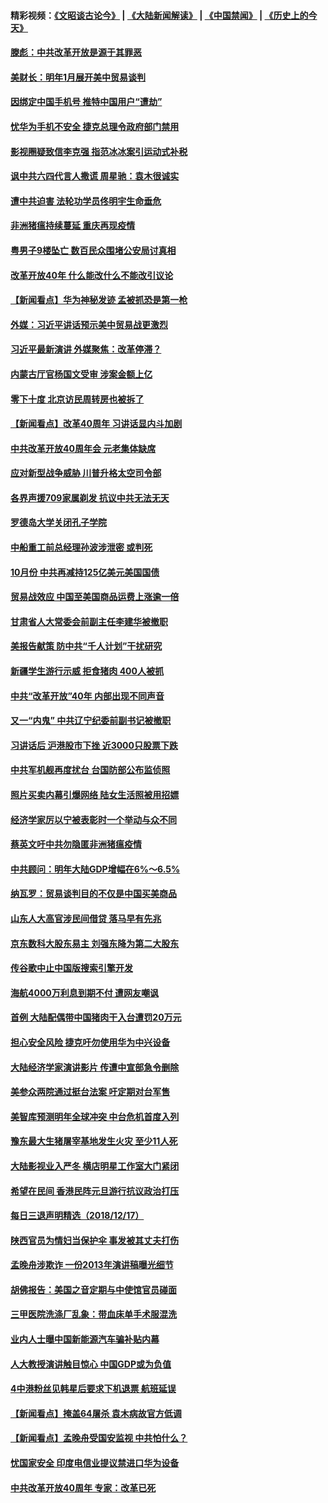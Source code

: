 #### 精彩视频：[《文昭谈古论今》](https://github.com/gfw-breaker/wenzhao/blob/master/README.md?t=12190030) | [《大陆新闻解读》](https://github.com/gfw-breaker/ntdtv-comedy/blob/master/README.md?t=12190030) | [《中国禁闻》](https://github.com/gfw-breaker/ntdtv-news/blob/master/README.md?t=12190030) | [《历史上的今天》](https://github.com/gfw-breaker/today-in-history/blob/master/README.md?t=12190030) 

#### [滕彪：中共改革开放是源于其罪恶](../pages/nsc413/n10918773.md?t=12190030) 

#### [美财长：明年1月展开美中贸易谈判](../pages/nsc413/n10918842.md?t=12190030) 

#### [因绑定中国手机号 推特中国用户“遭劫”](../pages/nsc413/n10918563.md?t=12190030) 

#### [忧华为手机不安全 捷克总理令政府部门禁用](../pages/nsc413/n10918771.md?t=12190030) 

#### [影视圈疑致信李克强 指范冰冰案引运动式补税](../pages/nsc413/n10918813.md?t=12190030) 

#### [讽中共六四代言人撒谎 周星驰：袁木很诚实](../pages/nsc413/n10918532.md?t=12190030) 

#### [遭中共迫害 法轮功学员佟明宇生命垂危](../pages/nsc413/n10918238.md?t=12190030) 

#### [非洲猪瘟持续蔓延 重庆再现疫情](../pages/nsc413/n10918618.md?t=12190030) 

#### [粤男子9楼坠亡 数百民众围堵公安局讨真相](../pages/nsc413/n10918585.md?t=12190030) 

#### [改革开放40年 什么能改什么不能改引议论](../pages/nsc413/n10918595.md?t=12190030) 

#### [【新闻看点】华为神秘发迹 孟被抓恐是第一枪](../pages/nsc413/n10918492.md?t=12190030) 

#### [外媒：习近平讲话预示美中贸易战更激烈](../pages/nsc413/n10918487.md?t=12190030) 

#### [习近平最新演讲 外媒聚焦：改革停滞？](../pages/nsc413/n10918212.md?t=12190030) 

#### [内蒙古厅官杨国文受审 涉案金额上亿](../pages/nsc413/n10916805.md?t=12190030) 

#### [零下十度 北京访民周转房也被拆了](../pages/nsc413/n10918541.md?t=12190030) 

#### [【新闻看点】改革40周年 习讲话显内斗加剧](../pages/nsc413/n10918330.md?t=12190030) 

#### [中共改革开放40周年会 元老集体缺席](../pages/nsc413/n10918475.md?t=12190030) 

#### [应对新型战争威胁 川普升格太空司令部](../pages/nsc413/n10918501.md?t=12190030) 

#### [各界声援709家属剃发 抗议中共无法无天](../pages/nsc413/n10918409.md?t=12190030) 

#### [罗德岛大学关闭孔子学院](../pages/nsc413/n10918386.md?t=12190030) 

#### [中船重工前总经理孙波涉泄密 或判死](../pages/nsc413/n10918408.md?t=12190030) 

#### [10月份 中共再减持125亿美元美国国债](../pages/nsc413/n10918279.md?t=12190030) 

#### [贸易战效应 中国至美国商品运费上涨逾一倍](../pages/nsc413/n10918337.md?t=12190030) 

#### [甘肃省人大常委会前副主任李建华被撤职](../pages/nsc413/n10917751.md?t=12190030) 

#### [美报告献策 防中共“千人计划”干扰研究](../pages/nsc413/n10916712.md?t=12190030) 

#### [新疆学生游行示威 拒食猪肉 400人被抓](../pages/nsc413/n10917809.md?t=12190030) 


#### [中共“改革开放”40年 内部出现不同声音](../pages/nsc413/n10917987.md?t=12190030) 

#### [又一“内鬼” 中共辽宁纪委前副书记被撤职](../pages/nsc413/n10917834.md?t=12190030) 

#### [习讲话后 沪港股市下挫 近3000只股票下跌](../pages/nsc413/n10917730.md?t=12190030) 

#### [中共军机舰再度扰台 台国防部公布监侦照](../pages/nsc413/n10917777.md?t=12190030) 

#### [照片买卖内幕引爆网络 陆女生活照被用招嫖](../pages/nsc413/n10917483.md?t=12190030) 

#### [经济学家厉以宁被表彰时一个举动与众不同](../pages/nsc413/n10917526.md?t=12190030) 

#### [蔡英文吁中共勿隐匿非洲猪瘟疫情](../pages/nsc413/n10917642.md?t=12190030) 

#### [中共顾问：明年大陆GDP增幅在6%～6.5%](../pages/nsc413/n10917474.md?t=12190030) 

#### [纳瓦罗：贸易谈判目的不仅是中国买美商品](../pages/nsc413/n10917018.md?t=12190030) 

#### [山东人大高官涉民间借贷 落马早有先兆](../pages/nsc413/n10917498.md?t=12190030) 

#### [京东数科大股东易主 刘强东降为第二大股东](../pages/nsc413/n10917257.md?t=12190030) 

#### [传谷歌中止中国版搜索引擎开发](../pages/nsc413/n10917439.md?t=12190030) 

#### [海航4000万利息到期不付 遭网友嘲讽](../pages/nsc413/n10916814.md?t=12190030) 

#### [首例 大陆配偶带中国猪肉干入台遭罚20万元](../pages/nsc413/n10917317.md?t=12190030) 

#### [担心安全风险 捷克吁勿使用华为中兴设备](../pages/nsc413/n10916667.md?t=12190030) 

#### [大陆经济学家演讲影片 传遭中宣部急令删除](../pages/nsc413/n10917132.md?t=12190030) 

#### [美参众两院通过挺台法案 吁定期对台军售](../pages/nsc413/n10917016.md?t=12190030) 

#### [美智库预测明年全球冲突 中台危机首度入列](../pages/nsc413/n10916856.md?t=12190030) 

#### [豫东最大生猪屠宰基地发生火灾 至少11人死](../pages/nsc413/n10916945.md?t=12190030) 

#### [大陆影视业入严冬 横店明星工作室大门紧闭](../pages/nsc413/n10916638.md?t=12190030) 

#### [希望在民间 香港民阵元旦游行抗议政治打压](../pages/nsc413/n10916933.md?t=12190030) 

#### [每日三退声明精选（2018/12/17）](../pages/nsc413/n10916963.md?t=12190030) 

#### [陕西官员为情妇当保护伞 事发被其丈夫打伤](../pages/nsc413/n10916775.md?t=12190030) 

#### [孟晚舟涉欺诈 一份2013年演讲稿曝光细节](../pages/nsc413/n10916405.md?t=12190030) 

#### [胡佛报告：美国之音定期与中使馆官员碰面](../pages/nsc413/n10916158.md?t=12190030) 

#### [三甲医院洗涤厂乱象：带血床单手术服混洗](../pages/nsc413/n10916669.md?t=12190030) 

#### [业内人士曝中国新能源汽车骗补贴内幕](../pages/nsc413/n10916474.md?t=12190030) 

#### [人大教授演讲触目惊心 中国GDP或为负值](../pages/nsc413/n10916621.md?t=12190030) 

#### [4中港粉丝见韩星后要求下机退票 航班延误](../pages/nsc413/n10916453.md?t=12190030) 

#### [【新闻看点】掩盖64屠杀 袁木病故官方低调](../pages/nsc413/n10916356.md?t=12190030) 

#### [【新闻看点】孟晚舟受国安监视 中共怕什么？](../pages/nsc413/n10916290.md?t=12190030) 

#### [忧国家安全 印度电信业提议禁进口华为设备](../pages/nsc413/n10916414.md?t=12190030) 

#### [中共改革开放40周年 专家：改革已死](../pages/nsc413/n10916173.md?t=12190030) 

